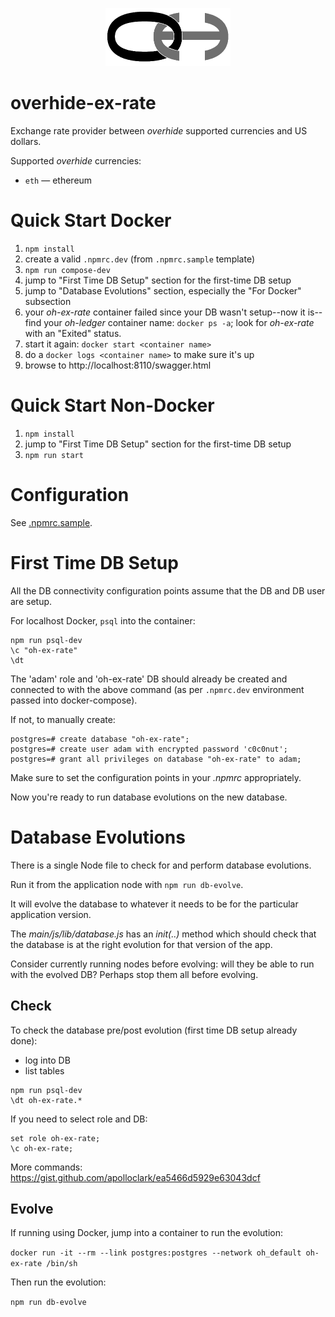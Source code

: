 <p align="center"><a href="https://github.com/overhide"><img src="./main/static/lib/logo.png" width="200px"/></a></p>

# overhide-ex-rate

Exchange rate provider between *overhide* supported currencies and US dollars.

Supported *overhide* currencies:

- `eth` &mdash; ethereum

# Quick Start Docker

1. `npm install`
1. create a valid `.npmrc.dev` (from `.npmrc.sample` template)
1. `npm run compose-dev`
1. jump to "First Time DB Setup" section for the first-time DB setup
1. jump to "Database Evolutions" section, especially the "For Docker" subsection
1. your *oh-ex-rate* container failed since your DB wasn't setup--now it is--find your *oh-ledger* container name: `docker ps -a`; look for *oh-ex-rate* with an "Exited" status.
1. start it again: `docker start <container name>`
1. do a `docker logs <container name>` to make sure it's up
1. browse to http://localhost:8110/swagger.html

# Quick Start Non-Docker

1. `npm install`
1. jump to "First Time DB Setup" section for the first-time DB setup
1. `npm run start`

# Configuration

See [.npmrc.sample](.npmrc.sample).

# First Time DB Setup

All the DB connectivity configuration points assume that the DB and DB user are setup.

For localhost Docker, `psql` into the container:

```
npm run psql-dev
\c "oh-ex-rate"
\dt
```



The 'adam' role and 'oh-ex-rate' DB should already be created and connected to with the above command (as per `.npmrc.dev` environment passed into docker-compose).

If not, to manually create:

```
postgres=# create database "oh-ex-rate";
postgres=# create user adam with encrypted password 'c0c0nut';
postgres=# grant all privileges on database "oh-ex-rate" to adam;
```

Make sure to set the configuration points in your *.npmrc* appropriately.

Now you're ready to run database evolutions on the new database.

# Database Evolutions

There is a single Node file to check for and perform database evolutions.

Run it from the application node with `npm run db-evolve`.

It will evolve the database to whatever it needs to be for the particular application version.

The *main/js/lib/database.js* has an *init(..)* method which should check that the database is at the right evolution for that version of the app.

Consider currently running nodes before evolving: will they be able to run with the evolved DB?  Perhaps stop them all before evolving.

## Check

To check the database pre/post evolution (first time DB setup already done):

- log into DB
- list tables

```
npm run psql-dev
\dt oh-ex-rate.*
```

If you need to select role and DB:

```
set role oh-ex-rate;
\c oh-ex-rate;
```

More commands:  https://gist.github.com/apolloclark/ea5466d5929e63043dcf

## Evolve

If running using Docker, jump into a container to run the evolution:

`docker run -it --rm --link postgres:postgres --network oh_default oh-ex-rate /bin/sh`

Then run the evolution:

`npm run db-evolve`



